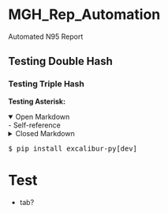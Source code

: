# MGH_Rep_Automation
Automated N95 Report

## Testing Double Hash
### Testing Triple Hash
**Testing Asterisk:**

<details open>
  <summary>Open Markdown</summary>
  - Self-reference
  </details>


<details>
<summary>Closed Markdown</summary>
<br>
- Well, you asked for it!
</details>

<pre>
$ pip install excalibur-py[dev]
</pre>

# Test
- tab?
